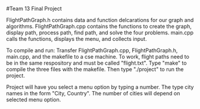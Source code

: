 #Team 13 Final Project

FlightPathGraph.h contains data and function delcarations for our graph and algorithms.
FlightPathGraph.cpp contains the functions to create the graph, display path, process path, find path, and solve the four problems.
main.cpp calls the functions, displays the menu, and collects input.

To compile and run:
Transfer FlightPathGraph.cpp, FlightPathGraph.h, main.cpp, and the makefile to a cse machine.
To work, flight paths need to be in the same respository and must be called "flight.txt".
Type "make" to compile the three files with the makefile.
Then type "./project" to run the project.

Project will have you select a menu option by typing a number.
The type city names in the form "City, Country".
The number of cities will depend on selected menu option.

